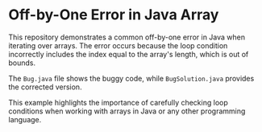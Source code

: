 # Off-by-One Error in Java Array

This repository demonstrates a common off-by-one error in Java when iterating over arrays. The error occurs because the loop condition incorrectly includes the index equal to the array's length, which is out of bounds.

The `Bug.java` file shows the buggy code, while `BugSolution.java` provides the corrected version.

This example highlights the importance of carefully checking loop conditions when working with arrays in Java or any other programming language.